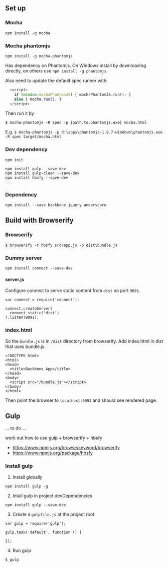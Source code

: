 ## Set up

### Mocha

```
npm install -g mocha
```

### Mocha phantomjs

```
npm install -g mocha-phantomjs
```

Has dependency on Phantomjs. On Windows install by downloading directly, on others use `npm install -g phantomjs`.

Also need to update the default spec runner with:

```javascript
  <script>
    if (window.mochaPhantomJS) { mochaPhantomJS.run(); }
    else { mocha.run(); }
  </script>
```

Then run it by

```
$ mocha-phantomjs -R spec -p {path.to.phantomjs.exe} mocha.html
```

E.g. `$ mocha-phantomjs -p d:\apps\phantomjs-1.9.7-windows\phantomjs.exe -R spec target/mocha.html`

### Dev dependency

```
npm init

npm install gulp --save-dev
npm install gulp-clean --save-dev
npm install hbsfy --save-dev
...
```

### Dependency

```
npm install --save backbone jquery underscore
```

## Build with Browserify

### Browserify

```
$ browserify -t hbsfy src\app.js -o dist\bundle.js
```

### Dummy server

```
npm install connect --save-dev
```

#### server.js

Configure connect to serve static content from `dist` on port `9091`.

```
var connect = require('connect');

connect.createServer(
  connect.static('dist')
).listen(9091);
```

### index.html

So the `bundle.js` is in `/dist` directory from browserify.
Add index.html in dist that uses bundle.js.

```
<!DOCTYPE html>
<html>
<head>
  <title>Backbone App</title>
</head>
<body>
  <script src="/bundle.js"></script>
</body>
</html>
```

Then point the browser to `localhost:9091` and should see rendered page.

## Gulp

... to do ...

work out how to use gulp + browserify + hbsfy

- https://www.npmjs.org/browse/keyword/browserify
- https://www.npmjs.org/package/hbsfy

### Install gulp

1. Install globally

```
npm install gulp -g
```

2. Intall gulp in project devDependencies

```
npm install gulp --save-dev
```

3. Create a `gulpfile.js` at the project root

```
var gulp = require('gulp');

gulp.task('default', function () {
	
});
```

4. Run gulp

`$ gulp`